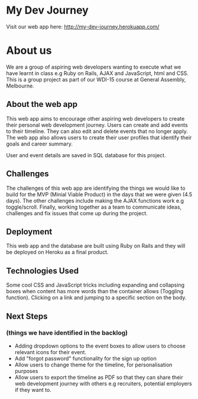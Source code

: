 # My Dev Journey
Visit our web app here: http://my-dev-journey.herokuapp.com/

# About us
We are a group of aspiring web developers wanting to execute what we have learnt in class e.g Ruby on Rails, AJAX and JavaScript, html and CSS. This is a group project as part of our WDI-15 course at General Assembly, Melbourne.


## About the web app
This web app aims to encourage other aspiring web developers to create their personal web development journey. Users can create and add events to their timeline. They can also edit and delete events that no longer apply. The web app also allows users to create their user profiles that identify their goals and career summary.

User and event details are saved in SQL database for this project.

## Challenges 
The challenges of this web app are identifying the things we would like to build for the MVP (Minial Viable Product) in the days that we were given (4.5 days). The other challenges include making the AJAX functions work e.g toggle/scroll. Finally, working together as a team to communicate ideas, challenges and fix issues that come up during the project.

## Deployment
This web app and the database are built using Ruby on Rails and they will be deployed on Heroku as a final product. 

## Technologies Used
Some cool CSS and JavaScript tricks including expanding and collapsing boxes when content has more words than the container allows (Toggling function). Clicking on a link and jumping to a specific section on the body.

## Next Steps 

### (things we have identified in the backlog)
- Adding dropdown options to the event boxes to allow users to choose relevant icons for their event.
- Add "forgot password" functionality for the sign up option 
- Allow users to change theme for the timeline, for personalisation purposes
- Allow users to export the timeline as PDF so that they can share their web development journey with others e.g recruiters, potential employers if they want to.
